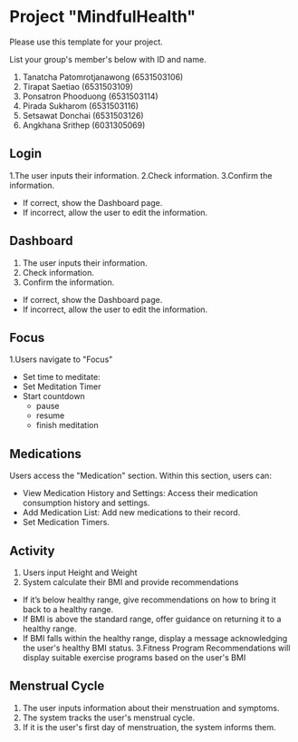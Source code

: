 Project "MindfulHealth"
=============
Please use this template for your project.

List your group's member's below with ID and name.

1. Tanatcha Patomrotjanawong (6531503106)
2. Tirapat Saetiao (6531503109)
3. Ponsatron Phooduong (6531503114)
4. Pirada Sukharom (6531503116)
5. Setsawat Donchai (6531503126)
6. Angkhana Srithep (6031305069)


## Login
1.The user inputs their information.
2.Check information.
3.Confirm the information.  
   - If correct, show the Dashboard page.
   - If incorrect, allow the user to edit the information.


## Dashboard
1. The user inputs their information.
2. Check information.
3. Confirm the information.  
  - If correct, show the Dashboard page.
  -  If incorrect, allow the user to edit the information.


## Focus
1.Users navigate to "Focus"
- Set time to meditate: 
- Set Meditation Timer
- Start countdown
  - pause
  - resume
  - finish meditation

## Medications
Users access the "Medication" section. Within this section, users can:
  - View Medication History and Settings: Access their medication consumption history and settings.
  - Add Medication List: Add new medications to their record.
  - Set  Medication Timers.

## Activity
1. Users input Height and Weight
2. System calculate their BMI and provide recommendations   
  - If it’s below healthy range, give recommendations on how to bring it back to a healthy range.
  - If BMI is above the standard range, offer guidance on returning it to a healthy range.
  - If BMI falls within the healthy range, display a message acknowledging the user's healthy BMI status.
3.Fitness Program Recommendations will display suitable exercise programs based on the user's BMI

## Menstrual Cycle
1. The user inputs information about their menstruation and symptoms.
2. The system tracks the user's menstrual cycle.
3. If it is the user's first day of menstruation, the system informs them.


